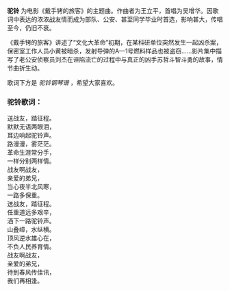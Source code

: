 

**驼铃**
为电影《戴手铐的旅客》的主题曲。作曲者为王立平，首唱为吴增华。因歌词中表达的浓浓战友情而成为部队、公安、甚至同学毕业时首选，影响甚大，传唱至今，仍旧不衰。

  
《戴手铐的旅客》讲述了“文化大革命”初期，在某科研单位突然发生一起凶杀案，保密室工作人员小黄被暗杀，发射导弹的A—1号燃料样品也被盗窃……影片集中描写了老公安侦察员刘杰在诬陷流亡的过程中与真正的凶手苏哲斗智斗勇的故事，情节曲折生动。

  
歌词下方是 _驼铃钢琴谱_ ，希望大家喜欢。

### 驼铃歌词：

送战友，踏征程。  
默默无语两眼泪，  
耳边响起驼铃声。  
路漫漫，雾茫茫。  
革命生涯常分手，  
一样分别两样情。  
战友啊战友，  
亲爱的弟兄，  
当心夜半北风寒，  
一路多保重。  
送战友，踏征程。  
任重道远多艰辛，  
洒下一路驼铃声。  
山叠嶂，水纵横。  
顶风逆水雄心在，  
不负人民养育情。  
战友啊战友，  
亲爱的弟兄，  
待到春风传佳讯，  
我们再相逢。

